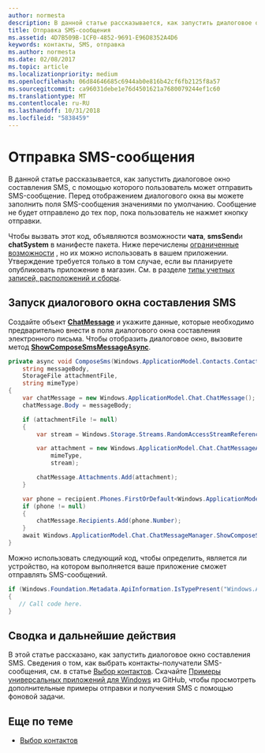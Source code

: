 ```yaml
---
author: normesta
description: В данной статье рассказывается, как запустить диалоговое окно составления SMS, с помощью которого пользователь может отправить SMS-сообщение. Перед отображением диалогового окна вы можете заполнить поля SMS-сообщения значениями по умолчанию. Сообщение не будет отправлено до тех пор, пока пользователь не нажмет кнопку отправки.
title: Отправка SMS-сообщения
ms.assetid: 4D7B509B-1CF0-4852-9691-E96D8352A4D6
keywords: контакты, SMS, отправка
ms.author: normesta
ms.date: 02/08/2017
ms.topic: article
ms.localizationpriority: medium
ms.openlocfilehash: 06d84646685c6944ab0e816b42cf6fb2125f8a57
ms.sourcegitcommit: ca96031debe1e76d4501621a7680079244ef1c60
ms.translationtype: MT
ms.contentlocale: ru-RU
ms.lasthandoff: 10/31/2018
ms.locfileid: "5838459"
---
```

# <a name="send-an-sms-message"></a>Отправка SMS-сообщения

В данной статье рассказывается, как запустить диалоговое окно составления SMS, с помощью которого пользователь может отправить SMS-сообщение. Перед отображением диалогового окна вы можете заполнить поля SMS-сообщения значениями по умолчанию. Сообщение не будет отправлено до тех пор, пока пользователь не нажмет кнопку отправки.

Чтобы вызвать этот код, объявляются возможности **чата**, **smsSend**и **chatSystem** в манифесте пакета. Ниже перечислены [ограниченные возможности](https://docs.microsoft.com/windows/uwp/packaging/app-capability-declarations#special-and-restricted-capabilities) , но их можно использовать в вашем приложении. Утверждение требуется только в том случае, если вы планируете опубликовать приложение в магазин. См. в разделе [типы учетных записей, расположений и сборы](https://docs.microsoft.com/windows/uwp/publish/account-types-locations-and-fees).

## <a name="launch-the-compose-sms-dialog"></a>Запуск диалогового окна составления SMS

Создайте объект [**ChatMessage**](https://msdn.microsoft.com/library/windows/apps/windows.applicationmodel.chat.chatmessage) и укажите данные, которые необходимо предварительно внести в поля диалогового окна составления электронного письма. Чтобы отобразить диалоговое окно, вызовите метод [**ShowComposeSmsMessageAsync**](https://msdn.microsoft.com/library/windows/apps/windows.applicationmodel.chat.chatmessagemanager.showcomposesmsmessageasync).

```cs
private async void ComposeSms(Windows.ApplicationModel.Contacts.Contact recipient,
    string messageBody,
    StorageFile attachmentFile,
    string mimeType)
{
    var chatMessage = new Windows.ApplicationModel.Chat.ChatMessage();
    chatMessage.Body = messageBody;

    if (attachmentFile != null)
    {
        var stream = Windows.Storage.Streams.RandomAccessStreamReference.CreateFromFile(attachmentFile);

        var attachment = new Windows.ApplicationModel.Chat.ChatMessageAttachment(
            mimeType,
            stream);

        chatMessage.Attachments.Add(attachment);
    }

    var phone = recipient.Phones.FirstOrDefault<Windows.ApplicationModel.Contacts.ContactPhone>();
    if (phone != null)
    {
        chatMessage.Recipients.Add(phone.Number);
    }
    await Windows.ApplicationModel.Chat.ChatMessageManager.ShowComposeSmsMessageAsync(chatMessage);
}
```

Можно использовать следующий код, чтобы определить, является ли устройство, на котором выполняется ваше приложение сможет отправлять SMS-сообщений.

```csharp
if (Windows.Foundation.Metadata.ApiInformation.IsTypePresent("Windows.ApplicationModel.Chat"))
{
   // Call code here.
}
```

## <a name="summary-and-next-steps"></a>Сводка и дальнейшие действия

В этой статье рассказано, как запустить диалоговое окно составления SMS. Сведения о том, как выбрать контакты-получатели SMS-сообщения, см. в статье [Выбор контактов](selecting-contacts.md). Скачайте [Примеры универсальных приложений для Windows](http://go.microsoft.com/fwlink/p/?linkid=619979) из GitHub, чтобы просмотреть дополнительные примеры отправки и получения SMS с помощью фоновой задачи.

## <a name="related-topics"></a>Еще по теме

* [Выбор контактов](selecting-contacts.md)
